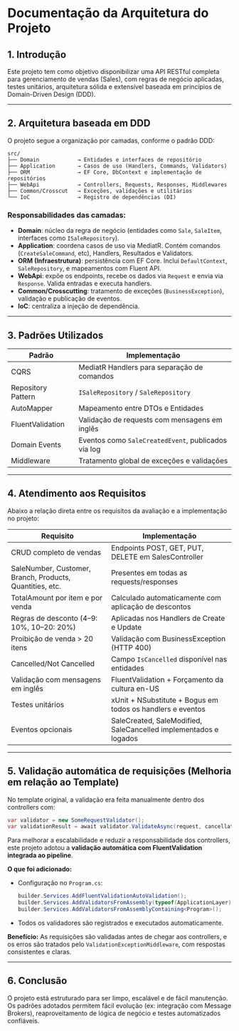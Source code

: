 # Documentação da Arquitetura do Projeto

## 1. Introdução

Este projeto tem como objetivo disponibilizar uma API RESTful completa para gerenciamento de vendas (Sales), com regras de negócio aplicadas, testes unitários, arquitetura sólida e extensível baseada em princípios de Domain-Driven Design (DDD).

---

## 2. Arquitetura baseada em DDD

O projeto segue a organização por camadas, conforme o padrão DDD:

```
src/
├── Domain            → Entidades e interfaces de repositório
├── Application       → Casos de uso (Handlers, Commands, Validators)
├── ORM               → EF Core, DbContext e implementação de repositórios
├── WebApi            → Controllers, Requests, Responses, Middlewares
├── Common/Crosscut   → Exceções, validações e utilitários
└── IoC               → Registro de dependências (DI)
```

### Responsabilidades das camadas:

- **Domain**: núcleo da regra de negócio (entidades como `Sale`, `SaleItem`, interfaces como `ISaleRepository`).
- **Application**: coordena casos de uso via MediatR. Contém comandos (`CreateSaleCommand`, etc), Handlers, Resultados e Validators.
- **ORM (Infraestrutura)**: persistência com EF Core. Inclui `DefaultContext`, `SaleRepository`, e mapeamentos com Fluent API.
- **WebApi**: expõe os endpoints, recebe os dados via `Request` e envia via `Response`. Valida entradas e executa handlers.
- **Common/Crosscutting**: tratamento de exceções (`BusinessException`), validação e publicação de eventos.
- **IoC**: centraliza a injeção de dependência.

---

## 3. Padrões Utilizados

| Padrão                  | Implementação                                      |
|-------------------------|----------------------------------------------------|
| CQRS                    | MediatR Handlers para separação de comandos        |
| Repository Pattern      | `ISaleRepository` / `SaleRepository`               |
| AutoMapper              | Mapeamento entre DTOs e Entidades                  |
| FluentValidation        | Validação de requests com mensagens em inglês      |
| Domain Events           | Eventos como `SaleCreatedEvent`, publicados via log|
| Middleware              | Tratamento global de exceções e validações         |

---

## 4. Atendimento aos Requisitos

Abaixo a relação direta entre os requisitos da avaliação e a implementação no projeto:

| Requisito                                                     | Implementação                                                   |
|---------------------------------------------------------------|-----------------------------------------------------------------|
| CRUD completo de vendas                                       | Endpoints POST, GET, PUT, DELETE em SalesController             |
| SaleNumber, Customer, Branch, Products, Quantities, etc.      | Presentes em todas as requests/responses                        |
| TotalAmount por item e por venda                              | Calculado automaticamente com aplicação de descontos            |
| Regras de desconto (4–9: 10%, 10–20: 20%)                     | Aplicadas nos Handlers de Create e Update                       |
| Proibição de venda > 20 itens                                 | Validação com BusinessException (HTTP 400)                      |
| Cancelled/Not Cancelled                                       | Campo `IsCancelled` disponível nas entidades                    |
| Validação com mensagens em inglês                             | FluentValidation + Forçamento da cultura en-US                  |
| Testes unitários                                              | xUnit + NSubstitute + Bogus em todos os handlers e eventos      |
| Eventos opcionais                                             | SaleCreated, SaleModified, SaleCancelled implementados e logados|

---

## 5. Validação automática de requisições (Melhoria em relação ao Template)

No template original, a validação era feita manualmente dentro dos controllers com:

```csharp
var validator = new SomeRequestValidator();
var validationResult = await validator.ValidateAsync(request, cancellationToken);
```

Para melhorar a escalabilidade e reduzir a responsabilidade dos controllers, este projeto adotou a **validação automática com FluentValidation integrada ao pipeline**.

**O que foi adicionado:**
- Configuração no `Program.cs`:
  ```csharp
  builder.Services.AddFluentValidationAutoValidation();
  builder.Services.AddValidatorsFromAssembly(typeof(ApplicationLayer).Assembly);
  builder.Services.AddValidatorsFromAssemblyContaining<Program>();
  ```
- Todos os validadores são registrados e executados automaticamente.

**Benefício:** As requisições são validadas antes de chegar aos controllers, e os erros são tratados pelo `ValidationExceptionMiddleware`, com respostas consistentes e claras.

---

## 6. Conclusão

O projeto está estruturado para ser limpo, escalável e de fácil manutenção. Os padrões adotados permitem fácil evolução (ex: integração com Message Brokers), reaproveitamento de lógica de negócio e testes automatizados confiáveis.